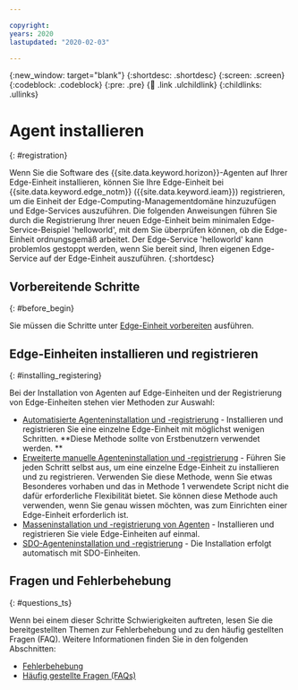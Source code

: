 ```yaml
---

copyright:
years: 2020
lastupdated: "2020-02-03"

---
```


{:new_window: target="blank"}
{:shortdesc: .shortdesc}
{:screen: .screen}
{:codeblock: .codeblock}
{:pre: .pre}
{:child: .link .ulchildlink}
{:childlinks: .ullinks}

# Agent installieren
{: #registration}

Wenn Sie die Software des {{site.data.keyword.horizon}}-Agenten auf Ihrer Edge-Einheit installieren, können Sie Ihre Edge-Einheit bei {{site.data.keyword.edge_notm}} ({{site.data.keyword.ieam}}) registrieren, um die Einheit der Edge-Computing-Managementdomäne hinzuzufügen und Edge-Services auszuführen. Die folgenden Anweisungen führen Sie durch die Registrierung Ihrer neuen Edge-Einheit beim minimalen Edge-Service-Beispiel 'helloworld', mit dem Sie überprüfen können, ob die Edge-Einheit ordnungsgemäß arbeitet. Der Edge-Service 'helloworld' kann problemlos gestoppt werden, wenn Sie bereit sind, Ihren eigenen Edge-Service auf der Edge-Einheit auszuführen.
{:shortdesc}

## Vorbereitende Schritte
{: #before_begin}

Sie müssen die Schritte unter [Edge-Einheit vorbereiten](adding_devices.md) ausführen.

## Edge-Einheiten installieren und registrieren
{: #installing_registering}

Bei der Installation von Agenten auf Edge-Einheiten und der Registrierung von Edge-Einheiten stehen vier Methoden zur Auswahl:

* [Automatisierte Agenteninstallation und -registrierung](automated_install.md) - Installieren und registrieren Sie eine einzelne Edge-Einheit mit möglichst wenigen Schritten. **Diese Methode sollte von Erstbenutzern verwendet werden. **
* [Erweiterte manuelle Agenteninstallation und -registrierung](advanced_man_install.md) - Führen Sie jeden Schritt selbst aus, um eine einzelne Edge-Einheit zu installieren und zu registrieren. Verwenden Sie diese Methode, wenn Sie etwas Besonderes vorhaben und das in Methode 1 verwendete Script nicht die dafür erforderliche Flexibilität bietet. Sie können diese Methode auch verwenden, wenn Sie genau wissen möchten, was zum Einrichten einer Edge-Einheit erforderlich ist.
* [Masseninstallation und -registrierung von Agenten](many_install.md#batch-install) - Installieren und registrieren Sie viele Edge-Einheiten auf einmal.
* [SDO-Agenteninstallation und -registrierung](sdo.md) - Die Installation erfolgt automatisch mit SDO-Einheiten.

## Fragen und Fehlerbehebung
{: #questions_ts}

Wenn bei einem dieser Schritte Schwierigkeiten auftreten, lesen Sie die bereitgestellten Themen zur Fehlerbehebung und zu den häufig gestellten Fragen (FAQ). Weitere Informationen finden Sie in den folgenden Abschnitten:
  * [Fehlerbehebung](../troubleshoot/troubleshooting.md)
  * [Häufig gestellte Fragen (FAQs)](../getting_started/faq.md)

